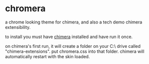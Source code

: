 # chromera
a chrome looking theme for chimera, and also a tech demo chimera extensibility.

to install you must have [chimera](https://github.com/wayoutware/chimera-browser) installed and have run it once.

on chimera's first run, it will create a folder on your C:\ drive called "chimera-extensions". put chromera.css into that folder. chimera will automatically restart with the skin loaded.
